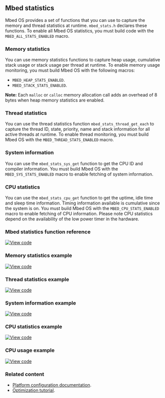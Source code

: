 ## Mbed statistics

Mbed OS provides a set of functions that you can use to capture the memory and thread statistics at runtime. `mbed_stats.h` declares these functions. To enable all Mbed OS statistics, you must build code with the `MBED_ALL_STATS_ENABLED` macro.

### Memory statistics

You can use memory statistics functions to capture heap usage, cumulative stack usage or stack usage per thread at runtime. To enable memory usage monitoring, you must build Mbed OS with the following macros:

- `MBED_HEAP_STATS_ENABLED`.
- `MBED_STACK_STATS_ENABLED`.

<span class="notes">**Note:** Each `malloc` or `calloc` memory allocation call adds an overhead of 8 bytes when heap memory statistics are enabled.</span>

### Thread statistics

You can use the thread statistics function `mbed_stats_thread_get_each` to capture the thread ID, state, priority, name and stack information for all active threads at runtime. To enable thread monitoring, you must build Mbed OS with the `MBED_THREAD_STATS_ENABLED` macro.

### System information

You can use the `mbed_stats_sys_get` function to get the CPU ID and compiler information. You must build Mbed OS with the `MBED_SYS_STATS_ENABLED` macro to enable fetching of system information.

### CPU statistics

You can use the `mbed_stats_cpu_get` function to get the uptime, idle time and sleep time information. Timing information available is cumulative since the system is on. You must build Mbed OS with the `MBED_CPU_STATS_ENABLED` macro to enable fetching of CPU information. Please note CPU statistics depend on the availability of the low power timer in the hardware.

### Mbed statistics function reference

[![View code](https://www.mbed.com/embed/?type=library)](http://os-doc-builder.test.mbed.com/docs/development/mbed-os-api-doxy/mbed__stats_8h_source.html)

### Memory statistics example

[![View code](https://www.mbed.com/embed/?url=https://os.mbed.com/teams/mbed_example/code/mbed-os-example-platform-utils/)](https://os.mbed.com/teams/mbed_example/code/mbed-os-example-platform-utils/file/92b97ba04fd3/main.cpp)

### Thread statistics example

[![View code](https://www.mbed.com/embed/?url=https://github.com/ARMmbed/mbed-os-example-thread-statistics)](https://github.com/ARMmbed/mbed-os-example-thread-statistics/blob/mbed-os-5.10.0/main.cpp)

### System information example

[![View code](https://www.mbed.com/embed/?url=https://github.com/ARMmbed/mbed-os-example-sys-info)](https://github.com/ARMmbed/mbed-os-example-sys-info/blob/mbed-os-5.10.0/main.cpp)

### CPU statistics example

[![View code](https://www.mbed.com/embed/?url=https://github.com/ARMmbed/mbed-os-example-cpu-stats)](https://github.com/ARMmbed/mbed-os-example-cpu-stats/blob/mbed-os-5.10.0/main.cpp)

### CPU usage example

[![View code](https://www.mbed.com/embed/?url=https://github.com/ARMmbed/mbed-os-example-cpu-usage/)](https://github.com/ARMmbed/mbed-os-example-cpu-usage/blob/mbed-os-5.10.0/main.cpp)

### Related content

- [Platform configuration documentation](/docs/development/apis/mbed-statistics.html).
- [Optimization tutorial](/docs/development/tutorials/optimizing.html).
